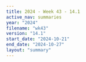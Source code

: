 ```yaml
---
title: 2024 - Week 43 - 14.1
active_nav: summaries
year: "2024"
filename: "wk43"
version: "14.1"
start_date: "2024-10-21"
end_date: "2024-10-27"
layout: "summary"
---
```

